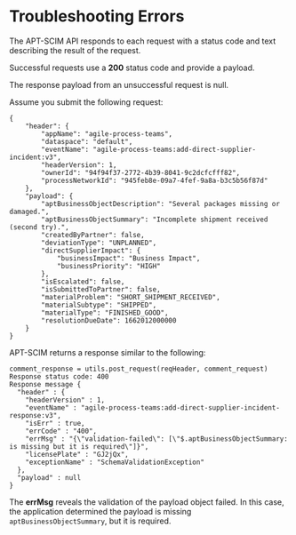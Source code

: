 # Troubleshooting Errors

The APT-SCIM API responds to each request with a status code and text describing the result of the request.  

Successful requests use a **200** status code and provide a payload.

The response payload from an unsuccessful request is null.

Assume you submit the following request:  
```
{
    "header": {
        "appName": "agile-process-teams",
        "dataspace": "default",
        "eventName": "agile-process-teams:add-direct-supplier-incident:v3",
        "headerVersion": 1,
        "ownerId": "94f94f37-2772-4b39-8041-9c2dcfcfff82",
        "processNetworkId": "945feb8e-09a7-4fef-9a8a-b3c5b56f87d"
    },
    "payload": {
        "aptBusinessObjectDescription": "Several packages missing or damaged.",
        "aptBusinessObjectSummary": "Incomplete shipment received (second try).",
        "createdByPartner": false,
        "deviationType": "UNPLANNED",
        "directSupplierImpact": {
            "businessImpact": "Business Impact",
            "businessPriority": "HIGH"
        },
        "isEscalated": false,
        "isSubmittedToPartner": false,
        "materialProblem": "SHORT_SHIPMENT_RECEIVED",
        "materialSubtype": "SHIPPED",
        "materialType": "FINISHED_GOOD",
        "resolutionDueDate": 1662012000000
    }
}
```
APT-SCIM returns a response similar to the following:  
```
comment_response = utils.post_request(reqHeader, comment_request)
Response status code: 400
Response message {
  "header" : {
    "headerVersion" : 1,
    "eventName" : "agile-process-teams:add-direct-supplier-incident-response:v3",
    "isErr" : true,
    "errCode" : "400",
    "errMsg" : "{\"validation-failed\": [\"$.aptBusinessObjectSummary: is missing but it is required\"]}",
    "licensePlate" : "GJ2jQx",
    "exceptionName" : "SchemaValidationException"
  },
  "payload" : null
}
```
The **errMsg** reveals the validation of the payload object failed.  In this case, the application determined the payload is missing `aptBusinessObjectSummary`, but it is required. 